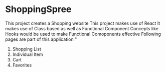 # ShoppingSpree

This project creates a Shopping website
This project makes use of React
It makes use of Class based as well as Functional Component
Concepts like Hooks would be used to make Functional Comoponents effective
Following pages are part of this application "

1. Shopping List
2. Individual Item
3. Cart
4. Favorites

